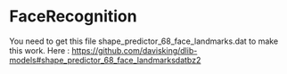 # FaceRecognition

You need to get this file shape_predictor_68_face_landmarks.dat to make this work.
Here : https://github.com/davisking/dlib-models#shape_predictor_68_face_landmarksdatbz2
